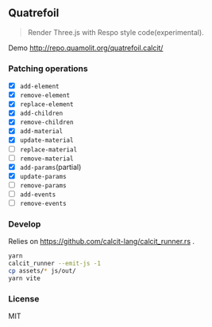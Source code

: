 
Quatrefoil
----

> Render Three.js with Respo style code(experimental).

Demo http://repo.quamolit.org/quatrefoil.calcit/

### Patching operations

* [x] `add-element`
* [x] `remove-element`
* [x] `replace-element`
* [x] `add-children`
* [x] `remove-children`
* [x] `add-material`
* [x] `update-material`
* [ ] `replace-material`
* [ ] `remove-material`
* [x] `add-params`(partial)
* [x] `update-params`
* [ ] `remove-params`
* [ ] `add-events`
* [ ] `remove-events`

### Develop

Relies on https://github.com/calcit-lang/calcit_runner.rs .

```bash
yarn
calcit_runner --emit-js -1
cp assets/* js/out/
yarn vite
```

### License

MIT
